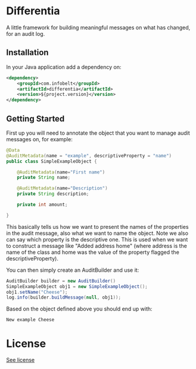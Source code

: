 Differentia
===========

A little framework for building meaningful messages on what has changed, for an audit log.

Installation
------------

In your Java application add a dependency on:

```xml
<dependency>
    <groupId>com.infobelt</groupId>
    <artifactId>differentia</artifactId>
    <version>${project.version}</version>
</dependency>
```

Getting Started
---------------

First up you will need to annotate the object that you want to manage audit messages on, for
example:

```java
@Data
@AuditMetadata(name = "example", descriptiveProperty = "name")
public class SimpleExampleObject {

    @AuditMetadata(name="First name")
    private String name;

    @AuditMetadata(name="Description")
    private String description;

    private int amount;

}
```

This basically tells us how we want to present the names of the properties in the audit message, also what we want 
to name the object.  Note we also can say which property is the descriptive one.  This is used when we 
want to construct a message like "Added address home" (where address is the name of the class and home was the value of
the property flagged the descriptiveProperty).

You can then simply create an AuditBuilder and use it:

```java
AuditBuilder builder = new AuditBuilder()
SimpleExampleObject obj1 = new SimpleExampleObject();
obj1.setName("Cheese");
log.info(builder.buildMessage(null, obj1));
```

Based on the object defined above you should end up with:

```
New example Cheese
```

License
=======

[See license](LICENSE.md)
